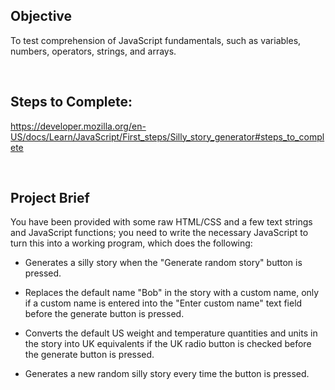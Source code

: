 ## Objective
To test comprehension of JavaScript fundamentals, such as variables, numbers, operators, strings, and arrays.

<br>

## Steps to Complete:
https://developer.mozilla.org/en-US/docs/Learn/JavaScript/First_steps/Silly_story_generator#steps_to_complete

<br>

## Project Brief

You have been provided with some raw HTML/CSS and a few text strings and JavaScript functions; you need to write the necessary JavaScript to turn this into a working program, which does the following:

- Generates a silly story when the "Generate random story" button is pressed.

- Replaces the default name "Bob" in the story with a custom name, only if a custom name is entered into the "Enter custom name" text field before the generate button is pressed.

- Converts the default US weight and temperature quantities and units in the story into UK equivalents if the UK radio button is checked before the generate button is pressed.

- Generates a new random silly story every time the button is pressed.


